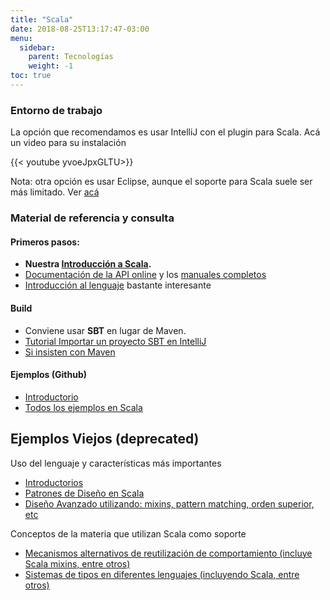 ```yaml
---
title: "Scala"
date: 2018-08-25T13:17:47-03:00
menu:
  sidebar:
    parent: Tecnologías
    weight: -1
toc: true
---
```


### Entorno de trabajo

La opción que recomendamos es usar IntelliJ con el plugin para Scala. Acá un video para su instalación

{{< youtube yvoeJpxGLTU>}}

Nota: otra opción es usar Eclipse, aunque el soporte para Scala suele ser más limitado. Ver [acá](http://scala-ide.org/download/sdk.html)

### Material de referencia y consulta

#### Primeros pasos:

* **Nuestra [Introducción a Scala](../te-scala-introduccin-a-scala).**
* [Documentación de la API online](http://scala-lang.org/api) y los [manuales completos](http://www.scala-lang.org/node/198)
* [Introducción al lenguaje](http://www.scala-lang.org/docu/files/ScalaTutorial.pdf) bastante interesante

#### Build

* Conviene usar **SBT** en lugar de Maven.
* [Tutorial Importar un proyecto SBT en IntelliJ](https://www.youtube.com/watch?v=5afCjM4r8Vo&spfreload=10)
* [Si insisten con Maven](http://www.scala-lang.org/node/347)

#### Ejemplos (Github)


* [Introductorio](https://github.com/uqbar-paco/obj3-scala-intro)
* [Todos los ejemplos en Scala](https://github.com/uqbar-paco?utf8=%E2%9C%93&query=scala)


## Ejemplos Viejos (deprecated)

Uso del lenguaje y características más importantes

* [Introductorios](http://xp-dev.com/svn/uqbar/examples/paco/trunk/languages/scala)
* [Patrones de Diseño en Scala](http://xp-dev.com/svn/uqbar/examples/paco/trunk/patterns/scala)
* [Diseño Avanzado utilizando: mixins, pattern matching, orden superior, etc](http://xp-dev.com/svn/uqbar/examples/paco/trunk/dispatch/scala/rabufetti-scala)


Conceptos de la materia que utilizan Scala como soporte

* [Mecanismos alternativos de reutilización de comportamiento (incluye Scala mixins, entre otros)](http://xp-dev.com/svn/uqbar/examples/paco/trunk/traits)
* [Sistemas de tipos en diferentes lenguajes (incluyendo Scala, entre otros)](http://xp-dev.com/svn/uqbar/examples/paco/trunk/typing/scala)
